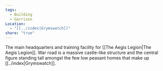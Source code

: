 ```yaml
---
tags:
  - Building
  - Garrison
Location:
  - "[[../index|Grymswatch]]"
share: "true"
---
```


The main headquarters and training facility for [[The Aegis Legion|The Aegis Legion]]. War road is a massive castle-like structure and the central figure standing tall amongst the few low peasant homes that make up [[../index|Grymswatch]].